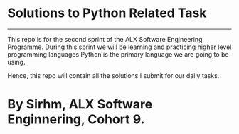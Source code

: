 # Solutions to Python Related Task 

***

This repo is for the second sprint of the ALX Software Engineering Programme. During this sprint we will be learning and practicing higher level programming languages Python is the primary language we are going to be using.

Hence, this repo will contain all the solutions I submit for our daily tasks.

# By Sirhm, ALX Software Enginnering, Cohort 9. 
